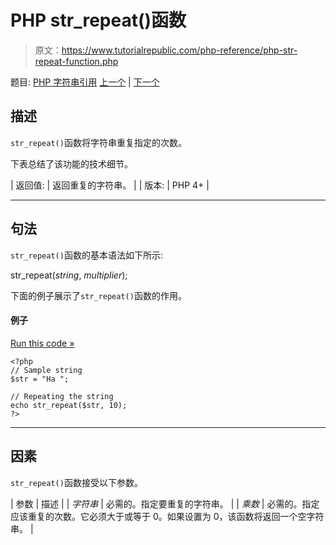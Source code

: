 # PHP str_repeat()函数

> 原文：<https://www.tutorialrepublic.com/php-reference/php-str-repeat-function.php>

题目: [PHP 字符串引用](php-string-functions.php) [上一个](php-str-pad-function.php) | [下一个](php-str-replace-function.php)

## 描述

`str_repeat()`函数将字符串重复指定的次数。

下表总结了该功能的技术细节。

| 返回值: | 返回重复的字符串。 |
| 版本: | PHP 4+ |

* * *

## 句法

`str_repeat()`函数的基本语法如下所示:

str_repeat(*string*, *multiplier*);

下面的例子展示了`str_repeat()`函数的作用。

#### 例子

[Run this code »](../codelab.php?topic=php&file=repeat-a-string "Run this code to view the output")

```
<?php
// Sample string
$str = "Ha ";

// Repeating the string
echo str_repeat($str, 10);
?>
```

* * *

## 因素

`str_repeat()`函数接受以下参数。

| 参数 | 描述 |
| *字符串* | 必需的。指定要重复的字符串。 |
| *乘数* | 必需的。指定应该重复的次数。它必须大于或等于 0。如果设置为 0，该函数将返回一个空字符串。 |